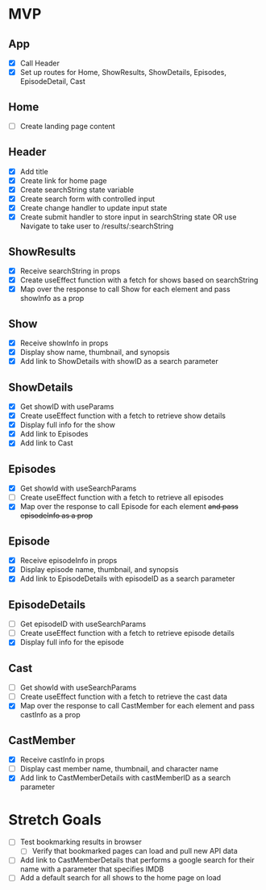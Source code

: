 # MVP

## App
- [x] Call Header
- [x] Set up routes for Home, ShowResults, ShowDetails, Episodes, EpisodeDetail, Cast

## Home
- [ ] Create landing page content

## Header
 - [x] Add title
 - [x] Create link for home page
 - [x] Create searchString state variable
 - [x] Create search form with controlled input
 - [x] Create change handler to update input state
 - [x] Create submit handler to store input in searchString state OR use Navigate to take user to /results/:searchString
 
 ## ShowResults
 - [x] Receive searchString in props
 - [x] Create useEffect function with a fetch for shows based on searchString
 - [x] Map over the response to call Show for each element and pass showInfo as a prop

 ## Show
 - [x] Receive showInfo in props
 - [x] Display show name, thumbnail, and synopsis
 - [x] Add link to ShowDetails with showID as a search parameter

## ShowDetails
 - [x] Get showID with useParams
 - [x] Create useEffect function with a fetch to retrieve show details
 - [x] Display full info for the show
 - [x] Add link to Episodes
 - [x] Add link to Cast
 
## Episodes
 - [x] Get showId with useSearchParams
 - [ ] Create useEffect function with a fetch to retrieve all episodes
 - [x] Map over the response to call Episode for each element ~~and pass episodeInfo as a prop~~

## Episode
 - [x] Receive episodeInfo in props
 - [x] Display episode name, thumbnail, and synopsis
 - [x] Add link to EpisodeDetails with episodeID as a search parameter

## EpisodeDetails
 - [ ] Get episodeID with useSearchParams
 - [ ] Create useEffect function with a fetch to retrieve episode details
 - [x] Display full info for the episode

## Cast
 - [ ] Get showId with useSearchParams
 - [ ] Create useEffect function with a fetch to retrieve the cast data
 - [x] Map over the response to call CastMember for each element and pass castInfo as a prop

## CastMember
 - [x] Receive castInfo in props
 - [ ] Display cast member name, thumbnail, and character name
 - [x] Add link to CastMemberDetails with castMemberID as a search parameter

# Stretch Goals
 - [ ] Test bookmarking results in browser
    - [ ] Verify that bookmarked pages can load and pull new API data
 - [ ] Add link to CastMemberDetails that performs a google search for their name with a parameter that specifies IMDB
 - [ ] Add a default search for all shows to the home page on load